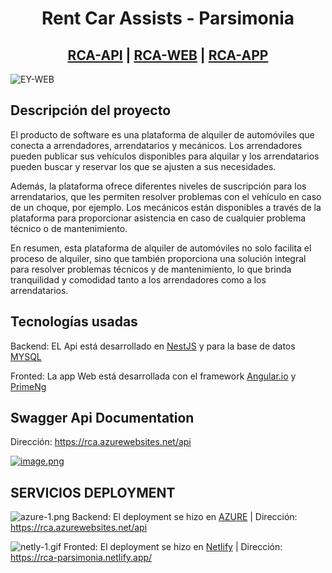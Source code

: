 <div align="center">
<h1>Rent Car Assists - Parsimonia</h1>

<h2><a href='https://rca-iot-parsimonia.azurewebsites.net/api' target="_blank">RCA-API</a> | <a href='https://rca-parsimonia.netlify.app/'>RCA-WEB</a> | <a href='https://rca-app.netlify.app/'>RCA-APP</a></h2>
</div>

![EY-WEB](https://res.cloudinary.com/dzhj9r7lf/image/upload/v1686757969/RCA/feuccvxs2bsraxvzd5xx.png)

## Descripción del proyecto
El producto de software es una plataforma de alquiler de automóviles que conecta a arrendadores, arrendatarios y mecánicos. Los arrendadores pueden publicar sus vehículos disponibles para alquilar y los arrendatarios pueden buscar y reservar los que se ajusten a sus necesidades.

Además, la plataforma ofrece diferentes niveles de suscripción para los arrendatarios, que les permiten resolver problemas con el vehículo en caso de un choque, por ejemplo. Los mecánicos están disponibles a través de la plataforma para proporcionar asistencia en caso de cualquier problema técnico o de mantenimiento.

En resumen, esta plataforma de alquiler de automóviles no solo facilita el proceso de alquiler, sino que también proporciona una solución integral para resolver problemas técnicos y de mantenimiento, lo que brinda tranquilidad y comodidad tanto a los arrendadores como a los arrendatarios.

## Tecnologías usadas

Backend: EL Api está desarrollado en [NestJS](https://nestjs.com) y para la base de datos [MYSQL](https://www.mysql.com/)

Fronted: La app Web está desarrollada con el framework [Angular.io](https://angular.io/) y [PrimeNg](https://primeng.org/)

## Swagger Api Documentation

Dirección: https://rca.azurewebsites.net/api

[![image.png](https://res.cloudinary.com/dv4cwmc38/image/upload/v1686618625/swagger_qkosqu.png)](https://rca.azurewebsites.net/api)

## SERVICIOS DEPLOYMENT
![azure-1.png](https://i.postimg.cc/fRwqMwdh/azure-1.png)
Backend: El deployment se hizo en [AZURE](https://portal.azure.com/) | Dirección: https://rca.azurewebsites.net/api


![netly-1.gif](https://i.postimg.cc/7LQT7Ph7/netly-1.gif)
Fronted: El deployment se hizo en [Netlify](https://www.netlify.com/) | Dirección: https://rca-parsimonia.netlify.app/
